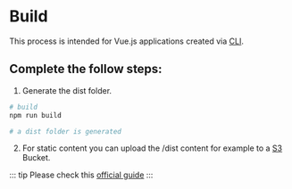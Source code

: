 # Build

This process is intended for Vue.js applications created via [CLI](https://cli.vuejs.org/).

## Complete the follow steps:

1. Generate the dist folder.

```bash
# build
npm run build

# a dist folder is generated
```

2. For static content you can upload the /dist content for example to a [S3](https://aws.amazon.com/s3/) Bucket.

::: tip
Please check this [official guide](https://cli.vuejs.org/guide/deployment.html)
:::
